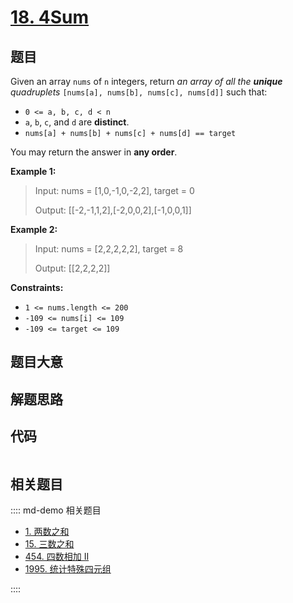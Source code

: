 # [18. 4Sum](https://leetcode.com/problems/4sum)

## 题目

Given an array `nums` of `n` integers, return _an array of all the **unique**
quadruplets_ `[nums[a], nums[b], nums[c], nums[d]]` such that:

  * `0 <= a, b, c, d < n`
  * `a`, `b`, `c`, and `d` are **distinct**.
  * `nums[a] + nums[b] + nums[c] + nums[d] == target`

You may return the answer in **any order**.



**Example 1:**

> Input: nums = [1,0,-1,0,-2,2], target = 0
> 
> Output: [[-2,-1,1,2],[-2,0,0,2],[-1,0,0,1]]

**Example 2:**

> Input: nums = [2,2,2,2,2], target = 8
> 
> Output: [[2,2,2,2]]

**Constraints:**

  * `1 <= nums.length <= 200`
  * `-109 <= nums[i] <= 109`
  * `-109 <= target <= 109`


## 题目大意

## 解题思路

## 代码

```javascript

```

## 相关题目

:::: md-demo 相关题目
- [1. 两数之和](./0001.md)
- [15. 三数之和](./0015.md)
- [454. 四数相加 II](https://leetcode.com/problems/4sum-ii)
- [1995. 统计特殊四元组](https://leetcode.com/problems/count-special-quadruplets)

::::
